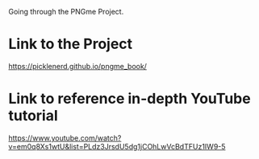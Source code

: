 Going through the PNGme Project.

# Link to the Project

https://picklenerd.github.io/pngme_book/

# Link to reference in-depth YouTube tutorial

https://www.youtube.com/watch?v=em0q8Xs1wtU&list=PLdz3JrsdU5dg1jCOhLwVcBdTFUz1IW9-5
